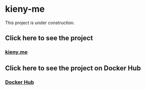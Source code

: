 # kieny-me
This project is under construction.

## Click here to see the project
### [kieny.me](https://kieny.me)

## Click here to see the project on Docker Hub
### [Docker Hub](https://hub.docker.com/r/jackkieny/kieny-me-frontend/tags)
